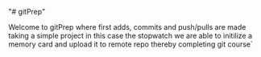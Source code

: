 "# gitPrep"

Welcome to gitPrep where first adds, commits and push/pulls are made taking a simple project in this case the stopwatch we are able to initilize a memory card and upload it to remote repo thereby completing git course` 

